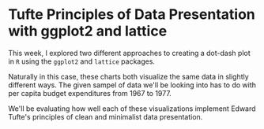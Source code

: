 # Tufte Principles of Data Presentation with ggplot2 and lattice

This week, I explored two different approaches to creating a dot-dash plot in `R` using the `ggplot2` and `lattice` packages.

Naturally in this case, these charts both visualize the same data in slightly different ways. The given sampel of data we'll be looking into has to do with per capita budget expenditures from 1967 to 1977.

We'll be evaluating how well each of these visualizations implement Edward Tufte's principles of clean and minimalist data presentation.

